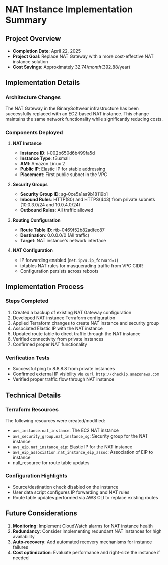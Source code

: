 # NAT Instance Implementation Summary

## Project Overview
- **Completion Date**: April 22, 2025
- **Project Goal**: Replace NAT Gateway with a more cost-effective NAT instance solution
- **Cost Savings**: Approximately $32.74/month ($392.88/year)

## Implementation Details

### Architecture Changes
The NAT Gateway in the BinarySoftwear infrastructure has been successfully replaced with an EC2-based NAT instance. This change maintains the same network functionality while significantly reducing costs.

### Components Deployed
1. **NAT Instance**
   - **Instance ID**: i-002b650d6b499fa5d
   - **Instance Type**: t3.small
   - **AMI**: Amazon Linux 2
   - **Public IP**: Elastic IP for stable addressing
   - **Placement**: First public subnet in the VPC

2. **Security Groups**
   - **Security Group ID**: sg-0ce5a1aa9b18119b1
   - **Inbound Rules**: HTTP(80) and HTTPS(443) from private subnets (10.0.3.0/24 and 10.0.4.0/24)
   - **Outbound Rules**: All traffic allowed

3. **Routing Configuration**
   - **Route Table ID**: rtb-0469f52b82adfec87
   - **Destination**: 0.0.0.0/0 (All traffic)
   - **Target**: NAT instance's network interface

4. **NAT Configuration**
   - IP forwarding enabled (`net.ipv4.ip_forward=1`)
   - iptables NAT rules for masquerading traffic from VPC CIDR
   - Configuration persists across reboots

## Implementation Process

### Steps Completed
1. Created a backup of existing NAT Gateway configuration
2. Developed NAT instance Terraform configuration
3. Applied Terraform changes to create NAT instance and security group
4. Associated Elastic IP with the NAT instance
5. Updated route table to direct traffic through the NAT instance
6. Verified connectivity from private instances
7. Confirmed proper NAT functionality

### Verification Tests
- Successful ping to 8.8.8.8 from private instances
- Confirmed external IP visibility via `curl http://checkip.amazonaws.com`
- Verified proper traffic flow through NAT instance

## Technical Details

### Terraform Resources
The following resources were created/modified:
- `aws_instance.nat_instance`: The EC2 NAT instance
- `aws_security_group.nat_instance_sg`: Security group for the NAT instance
- `aws_eip.nat_instance_eip`: Elastic IP for the NAT instance
- `aws_eip_association.nat_instance_eip_assoc`: Association of EIP to instance
- null_resource for route table updates

### Configuration Highlights
- Source/destination check disabled on the instance
- User data script configures IP forwarding and NAT rules
- Route table updates performed via AWS CLI to replace existing routes

## Future Considerations
1. **Monitoring**: Implement CloudWatch alarms for NAT instance health
2. **Redundancy**: Consider implementing redundant NAT instances for high availability
3. **Auto-recovery**: Add automated recovery mechanisms for instance failures
4. **Cost optimization**: Evaluate performance and right-size the instance if needed
